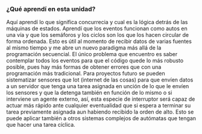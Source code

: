 ### ¿Qué aprendí en esta unidad?

Aquí aprendí lo que significa concurrecia y cual es la lógica detrás de las máquinas de estados. Aprendí que los eventos funcionan como autos en una vía y que los semáforos y los ciclos son los que los hacen circular de forma ordenada. Esto es útil al momento de recibir datos de varias fuentes al mismo tiempo y me abre un nuevo paradigma más allá de la programación secuencial. El único problema que encuentro es saber contemplar todos los eventos para que el código quede lo más robusto posible, pues hay más formas de obtener errores que con una programación más tradicional.
Para proyectos futuro se pueden sistematizar sensores que Iot (internet de las cosas) para que envíen datos a un servidor que tenga una tarea asignada en unción de lo que le envíen los sensores y que la detenga también en función de lo mismo o si interviene un agente externo, así, esta especie de interruptor será capaz de actuar más rápido ante cualquier eventualidad que si espera a terminar su tarea previamente asignada aun habiendo recibido la orden de alto. Esto se puede aplicar también a otros sistemas complejos de autómatas que tengan que hacer una tarea cíclica.
